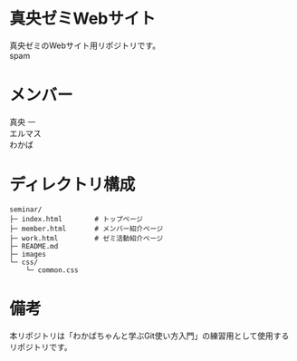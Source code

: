 # 真央ゼミWebサイト
真央ゼミのWebサイト用リポジトリです。<br>
spam

# メンバー
真央 一<br>
エルマス<br>
わかば<br>


# ディレクトリ構成
```
seminar/
├─ index.html        # トップページ
├─ member.html       # メンバー紹介ページ
├─ work.html         # ゼミ活動紹介ページ
├─ README.md
├─ images
└─ css/
    └─ common.css
```

# 備考
本リポジトリは「わかばちゃんと学ぶGit使い方入門」の練習用として使用するリポジトリです。
